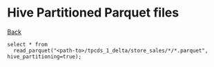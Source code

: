 # Hive Partitioned Parquet files

[Back](../index.md#duckdb)

```
select * from
  read_parquet("<path-to>/tpcds_1_delta/store_sales/*/*.parquet", hive_partitioning=true);
```

